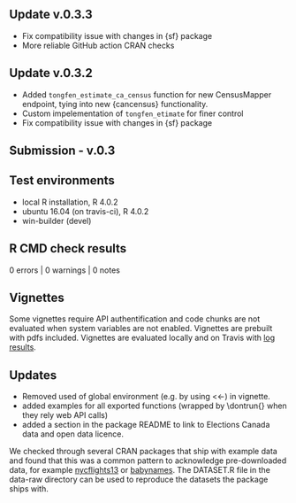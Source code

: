 ## Update v.0.3.3
- Fix compatibility issue with changes in {sf} package
- More reliable GitHub action CRAN checks

## Update v.0.3.2
- Added `tongfen_estimate_ca_census` function for new CensusMapper endpoint, tying into new {cancensus} functionality.
- Custom impelementation of `tongfen_etimate` for finer control
- Fix compatibility issue with changes in {sf} package

## Submission - v.0.3

## Test environments
* local R installation, R 4.0.2
* ubuntu 16.04 (on travis-ci), R 4.0.2
* win-builder (devel)

## R CMD check results

0 errors | 0 warnings | 0 notes


## Vignettes
Some vignettes require API authentification and code chunks are not evaluated when system variables are not enabled. Vignettes are prebuilt with pdfs included. Vignettes are evaluated locally and on Travis with [log results](https://travis-ci.org/mountainMath/tongfen).


## Updates
* Removed used of global environment (e.g. by using <<-) in vignette.
* added examples for all exported functions (wrapped by \dontrun{} when they rely web API calls)
* added a section in the package README to link to Elections Canada data and open data licence.

We checked through several CRAN packages that ship with example data and found that this was a common pattern to acknowledge pre-downloaded data, for example [nycflights13](https://cran.r-project.org/web/packages/nycflights13/index.html) or [babynames](https://cran.r-project.org/web/packages/babynames/index.html). The DATASET.R file in the data-raw directory can be used to reproduce the datasets the package ships with.


